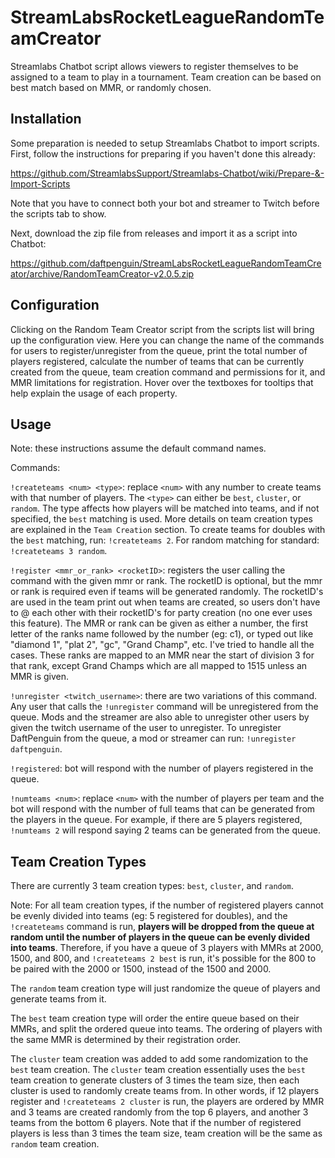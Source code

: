 # StreamLabsRocketLeagueRandomTeamCreator
Streamlabs Chatbot script allows viewers to register themselves to be assigned to a team to play in a tournament. Team creation can be based on best match based on MMR, or randomly chosen.

## Installation

Some preparation is needed to setup Streamlabs Chatbot to import scripts. First, follow the instructions for preparing if you haven't done this already:

https://github.com/StreamlabsSupport/Streamlabs-Chatbot/wiki/Prepare-&-Import-Scripts

Note that you have to connect both your bot and streamer to Twitch before the scripts tab to show.

Next, download the zip file from releases and import it as a script into Chatbot:

https://github.com/daftpenguin/StreamLabsRocketLeagueRandomTeamCreator/archive/RandomTeamCreator-v2.0.5.zip

## Configuration

Clicking on the Random Team Creator script from the scripts list will bring up the configuration view. Here you can change the name of the commands for users to register/unregister from the queue, print the total number of players registered, calculate the number of teams that can be currently created from the queue, team creation command and permissions for it, and MMR limitations for registration. Hover over the textboxes for tooltips that help explain the usage of each property.

## Usage

Note: these instructions assume the default command names.

Commands:

`!createteams <num> <type>`: replace `<num>` with any number to create teams with that number of players. The `<type>` can either be `best`, `cluster`, or `random`. The type affects how players will be matched into teams, and if not specified, the `best` matching is used. More details on team creation types are explained in the `Team Creation` section. To create teams for doubles with the `best` matching, run: `!createteams 2`. For random matching for standard: `!createteams 3 random`.

`!register <mmr_or_rank> <rocketID>`: registers the user calling the command with the given mmr or rank. The rocketID is optional, but the mmr or rank is required even if teams will be generated randomly. The rocketID's are used in the team print out when teams are created, so users don't have to @ each other with their rocketID's for party creation (no one ever uses this feature). The MMR or rank can be given as either a number, the first letter of the ranks name followed by the number (eg: c1), or typed out like "diamond 1", "plat 2", "gc", "Grand Champ", etc. I've tried to handle all the cases. These ranks are mapped to an MMR near the start of division 3 for that rank, except Grand Champs which are all mapped to 1515 unless an MMR is given.

`!unregister <twitch_username>`: there are two variations of this command. Any user that calls the `!unregister` command will be unregistered from the queue. Mods and the streamer are also able to unregister other users by given the twitch username of the user to unregister. To unregister DaftPenguin from the queue, a mod or streamer can run: `!unregister daftpenguin`.

`!registered`: bot will respond with the number of players registered in the queue.

`!numteams <num>`: replace `<num>` with the number of players per team and the bot will respond with the number of full teams that can be generated from the players in the queue. For example, if there are 5 players registered, `!numteams 2` will respond saying 2 teams can be generated from the queue.

## Team Creation Types

There are currently 3 team creation types: `best`, `cluster`, and `random`.

Note: For all team creation types, if the number of registered players cannot be evenly divided into teams (eg: 5 registered for doubles), and the `!createteams` command is run, **players will be dropped from the queue at random until the number of players in the queue can be evenly divided into teams**. Therefore, if you have a queue of 3 players with MMRs at 2000, 1500, and 800, and `!createteams 2 best` is run, it's possible for the 800 to be paired with the 2000 or 1500, instead of the 1500 and 2000.

The `random` team creation type will just randomize the queue of players and generate teams from it.

The `best` team creation type will order the entire queue based on their MMRs, and split the ordered queue into teams. The ordering of players with the same MMR is determined by their registration order.

The `cluster` team creation was added to add some randomization to the `best` team creation. The `cluster` team creation essentially uses the `best` team creation to generate clusters of 3 times the team size, then each cluster is used to randomly create teams from. In other words, if 12 players register and `!createteams 2 cluster` is run, the players are ordered by MMR and 3 teams are created randomly from the top 6 players, and another 3 teams from the bottom 6 players. Note that if the number of registered players is less than 3 times the team size, team creation will be the same as `random` team creation.
